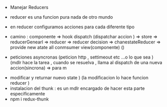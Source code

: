 * Manejar Reducers
* reducer es una funcion pura nada de otro mundo 
* en reducer configuramos acciones para cada diferente tipo 


* camino : componente => hook dispatch (dispatchar accion ) => store => reducerGenearl => reducer => reducer decision => chanestateReducer => provide new atate all conmsumer view(componente) (<asi facil hacemos dispatch de una accion o acciones>) 



 
 * peticiones asyncronas (peticion http , settimeout etc ...o lo que sea ) (mdlr hace la tarea , cuando se resuelva , llama al dispatch de una nueva accion(sincrona) => para m
- modificar  y returnar nuevo state ) (la modificacion lo hace funcion reducer ) 
- instalacion del thunk : es un mdlr encargado de hacer esta parte especificamente 
- npm i redux-thunk